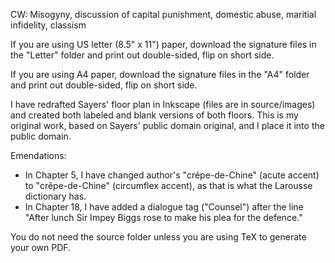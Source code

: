 CW: Misogyny, discussion of capital punishment, domestic abuse, maritial infidelity, classism

If you are using US letter (8.5" x 11") paper, download the signature files in the "Letter" folder and print out double-sided, flip on short side.

If you are using A4 paper, download the signature files in the "A4" folder and print out double-sided, flip on short side.

I have redrafted Sayers' floor plan in Inkscape (files are in source/images) and created both labeled and blank versions of both floors. This is my original work, based on Sayers' public domain original, and I place it into the public domain.

Emendations:
* In Chapter 5, I have changed author's "crépe-de-Chine" (acute accent) to "crêpe-de-Chine" (circumflex accent), as that is what the Larousse dictionary has.
* In Chapter 18, I have added a dialogue tag ("Counsel") after the line "After lunch Sir Impey Biggs rose to make his plea for the defence."

You do not need the source folder unless you are using TeX to generate your own PDF.

